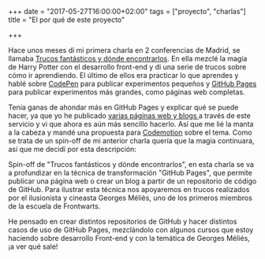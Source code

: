+++
date = "2017-05-27T16:00:00+02:00"
tags = ["proyecto", "charlas"]
title = "El por qué de este proyecto"

+++

Hace unos meses di mi primera charla en 2 conferencias de Madrid, se llamaba <a href="https://docs.google.com/presentation/d/1P6h7f-LoZFA4r7hCydScep8u39k80x85hLt5I4tNI_0/edit#slide=id.g35f391192_00">Trucos fantásticos y dónde encontrarlos</a>. En ella mezclé la magia de Harry Potter con el desarrollo front-end y di una serie de trucos sobre cómo ir aprendiendo. El último de ellos era practicar lo que aprendes y hablé sobre <a href="https://codepen.io/">CodePen</a> para publicar experimentos pequeños y <a href="https://pages.github.com/">GitHub Pages</a> para publicar experimentos más grandes, como páginas web completas.

Tenía ganas de ahondar más en GitHub Pages y explicar qué se puede hacer, ya que yo he publicado <a href="https://cristinafsanz.github.io/projects/">varias páginas web y blogs </a> a través de este servicio y vi que ahora es aún más sencillo hacerlo. Así que me lié la manta a la cabeza y mandé una propuesta para <a href="https://2017.codemotion.es/">Codemotion</a> sobre el tema. Como se trata de un spin-off de mi anterior charla quería que la magia continuara, así que me decidí por esta descripción:

Spin-off de "Trucos fantásticos y dónde encontrarlos", en esta charla se va a profundizar en la técnica de transformación "GitHub Pages", que permite publicar una página web o crear un blog a partir de un repositorio de código de GitHub.
Para ilustrar esta técnica nos apoyaremos en trucos realizados por el ilusionista y cineasta Georges Méliès, uno de los primeros miembros de la escuela de Frontwarts.

He pensado en crear distintos repositorios de GitHub y hacer distintos casos de uso de GitHub Pages, mezclándolo con algunos cursos que estoy haciendo sobre desarrollo Front-end y con la temática de Georges Méliés, ¡a ver qué sale!
